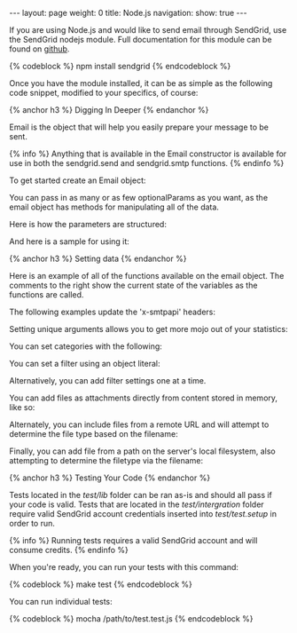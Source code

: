 --- layout: page weight: 0 title: Node.js navigation: show: true ---

If you are using Node.js and would like to send email through SendGrid,
use the SendGrid nodejs module. Full documentation for this module can
be found on [github](http://github.com/sendgrid/sendgrid-nodejs).

{% codeblock %}
npm install sendgrid
{% endcodeblock %}

Once you have the module installed, it can be as simple as the following
code snippet, modified to your specifics, of course:

 {% anchor h3 %} Digging
In Deeper {% endanchor %}

Email is the object that will help you easily prepare your message to be
sent.

{% info %} Anything that is available in the Email constructor is
available for use in both the sendgrid.send and sendgrid.smtp functions.
{% endinfo %}

To get started create an Email object:



You can pass in as many or as few optionalParams as you want, as the
email object has methods for manipulating all of the data.

Here is how the parameters are structured:



And here is a sample for using it:

 {% anchor h3 %}
Setting data {% endanchor %}

Here is an example of all of the functions available on the email
object. The comments to the right show the current state of the
variables as the functions are called.



The following examples update the 'x-smtpapi' headers:



Setting unique arguments allows you to get more mojo out of your
statistics:



You can set categories with the following:



You can set a filter using an object literal:



Alternatively, you can add filter settings one at a time.



You can add files as attachments directly from content stored in memory,
like so:



Alternately, you can include files from a remote URL and will attempt to
determine the file type based on the filename:



Finally, you can add file from a path on the server's local filesystem,
also attempting to determine the filetype via the filename:

 {% anchor h3 %} Testing
Your Code {% endanchor %}

Tests located in the *test/lib* folder can be ran as-is and should all
pass if your code is valid. Tests that are located in the
*test/intergration* folder require valid SendGrid account credentials
inserted into *test/test.setup* in order to run.

{% info %} Running tests requires a valid SendGrid account and will
consume credits. {% endinfo %}

When you're ready, you can run your tests with this command:

{% codeblock %}
make test
{% endcodeblock %}

You can run individual tests:

{% codeblock %}
mocha /path/to/test.test.js
{% endcodeblock %}
